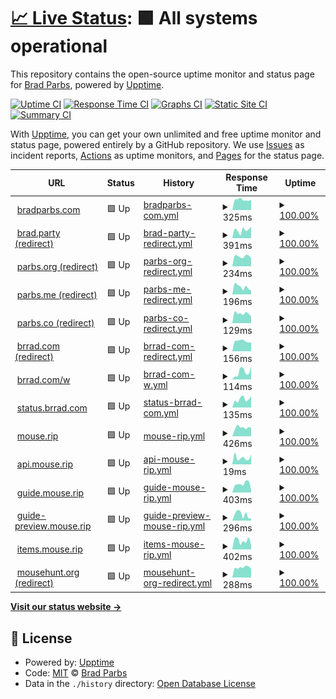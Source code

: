 # [📈 Live Status](https://bradp.github.io/uptime): <!--live status--> **🟩 All systems operational**

This repository contains the open-source uptime monitor and status page for [Brad Parbs](https://brad.party), powered by [Upptime](https://github.com/upptime/upptime).

[![Uptime CI](https://github.com/koj-co/upptime/workflows/Uptime%20CI/badge.svg)](https://github.com/koj-co/upptime/actions?query=workflow%3A%22Uptime+CI%22)
[![Response Time CI](https://github.com/koj-co/upptime/workflows/Response%20Time%20CI/badge.svg)](https://github.com/koj-co/upptime/actions?query=workflow%3A%22Response+Time+CI%22)
[![Graphs CI](https://github.com/koj-co/upptime/workflows/Graphs%20CI/badge.svg)](https://github.com/koj-co/upptime/actions?query=workflow%3A%22Graphs+CI%22)
[![Static Site CI](https://github.com/koj-co/upptime/workflows/Static%20Site%20CI/badge.svg)](https://github.com/koj-co/upptime/actions?query=workflow%3A%22Static+Site+CI%22)
[![Summary CI](https://github.com/koj-co/upptime/workflows/Summary%20CI/badge.svg)](https://github.com/koj-co/upptime/actions?query=workflow%3A%22Summary+CI%22)

With [Upptime](https://upptime.js.org), you can get your own unlimited and free uptime monitor and status page, powered entirely by a GitHub repository. We use [Issues](https://github.com/bradp/uptime/issues) as incident reports, [Actions](https://github.com/bradp/uptime/actions) as uptime monitors, and [Pages](https://bradp.github.io/uptime) for the status page.

<!--start: status pages-->
<!-- This summary is generated by Upptime (https://github.com/upptime/upptime) -->
<!-- Do not edit this manually, your changes will be overwritten -->
<!-- prettier-ignore -->
| URL | Status | History | Response Time | Uptime |
| --- | ------ | ------- | ------------- | ------ |
| <img alt="" src="https://bradparbs.com/images/icons/favicon-32x32.png" height="13"> [bradparbs.com](https://bradparbs.com) | 🟩 Up | [bradparbs-com.yml](https://github.com/bradp/uptime/commits/HEAD/history/bradparbs-com.yml) | <details><summary><img alt="Response time graph" src="./graphs/bradparbs-com/response-time-week.png" height="20"> 325ms</summary><br><a href="https://status.brrad.com/history/bradparbs-com"><img alt="Response time 197" src="https://img.shields.io/endpoint?url=https%3A%2F%2Fraw.githubusercontent.com%2Fbradp%2Fuptime%2FHEAD%2Fapi%2Fbradparbs-com%2Fresponse-time.json"></a><br><a href="https://status.brrad.com/history/bradparbs-com"><img alt="24-hour response time 338" src="https://img.shields.io/endpoint?url=https%3A%2F%2Fraw.githubusercontent.com%2Fbradp%2Fuptime%2FHEAD%2Fapi%2Fbradparbs-com%2Fresponse-time-day.json"></a><br><a href="https://status.brrad.com/history/bradparbs-com"><img alt="7-day response time 325" src="https://img.shields.io/endpoint?url=https%3A%2F%2Fraw.githubusercontent.com%2Fbradp%2Fuptime%2FHEAD%2Fapi%2Fbradparbs-com%2Fresponse-time-week.json"></a><br><a href="https://status.brrad.com/history/bradparbs-com"><img alt="30-day response time 329" src="https://img.shields.io/endpoint?url=https%3A%2F%2Fraw.githubusercontent.com%2Fbradp%2Fuptime%2FHEAD%2Fapi%2Fbradparbs-com%2Fresponse-time-month.json"></a><br><a href="https://status.brrad.com/history/bradparbs-com"><img alt="1-year response time 209" src="https://img.shields.io/endpoint?url=https%3A%2F%2Fraw.githubusercontent.com%2Fbradp%2Fuptime%2FHEAD%2Fapi%2Fbradparbs-com%2Fresponse-time-year.json"></a></details> | <details><summary><a href="https://status.brrad.com/history/bradparbs-com">100.00%</a></summary><a href="https://status.brrad.com/history/bradparbs-com"><img alt="All-time uptime 100.00%" src="https://img.shields.io/endpoint?url=https%3A%2F%2Fraw.githubusercontent.com%2Fbradp%2Fuptime%2FHEAD%2Fapi%2Fbradparbs-com%2Fuptime.json"></a><br><a href="https://status.brrad.com/history/bradparbs-com"><img alt="24-hour uptime 100.00%" src="https://img.shields.io/endpoint?url=https%3A%2F%2Fraw.githubusercontent.com%2Fbradp%2Fuptime%2FHEAD%2Fapi%2Fbradparbs-com%2Fuptime-day.json"></a><br><a href="https://status.brrad.com/history/bradparbs-com"><img alt="7-day uptime 100.00%" src="https://img.shields.io/endpoint?url=https%3A%2F%2Fraw.githubusercontent.com%2Fbradp%2Fuptime%2FHEAD%2Fapi%2Fbradparbs-com%2Fuptime-week.json"></a><br><a href="https://status.brrad.com/history/bradparbs-com"><img alt="30-day uptime 100.00%" src="https://img.shields.io/endpoint?url=https%3A%2F%2Fraw.githubusercontent.com%2Fbradp%2Fuptime%2FHEAD%2Fapi%2Fbradparbs-com%2Fuptime-month.json"></a><br><a href="https://status.brrad.com/history/bradparbs-com"><img alt="1-year uptime 99.99%" src="https://img.shields.io/endpoint?url=https%3A%2F%2Fraw.githubusercontent.com%2Fbradp%2Fuptime%2FHEAD%2Fapi%2Fbradparbs-com%2Fuptime-year.json"></a></details>
| <img alt="" src="https://icons.duckduckgo.com/ip3/brad.party.ico" height="13"> [brad.party (redirect)](https://brad.party) | 🟩 Up | [brad-party-redirect.yml](https://github.com/bradp/uptime/commits/HEAD/history/brad-party-redirect.yml) | <details><summary><img alt="Response time graph" src="./graphs/brad-party-redirect/response-time-week.png" height="20"> 391ms</summary><br><a href="https://status.brrad.com/history/brad-party-redirect"><img alt="Response time 284" src="https://img.shields.io/endpoint?url=https%3A%2F%2Fraw.githubusercontent.com%2Fbradp%2Fuptime%2FHEAD%2Fapi%2Fbrad-party-redirect%2Fresponse-time.json"></a><br><a href="https://status.brrad.com/history/brad-party-redirect"><img alt="24-hour response time 510" src="https://img.shields.io/endpoint?url=https%3A%2F%2Fraw.githubusercontent.com%2Fbradp%2Fuptime%2FHEAD%2Fapi%2Fbrad-party-redirect%2Fresponse-time-day.json"></a><br><a href="https://status.brrad.com/history/brad-party-redirect"><img alt="7-day response time 391" src="https://img.shields.io/endpoint?url=https%3A%2F%2Fraw.githubusercontent.com%2Fbradp%2Fuptime%2FHEAD%2Fapi%2Fbrad-party-redirect%2Fresponse-time-week.json"></a><br><a href="https://status.brrad.com/history/brad-party-redirect"><img alt="30-day response time 348" src="https://img.shields.io/endpoint?url=https%3A%2F%2Fraw.githubusercontent.com%2Fbradp%2Fuptime%2FHEAD%2Fapi%2Fbrad-party-redirect%2Fresponse-time-month.json"></a><br><a href="https://status.brrad.com/history/brad-party-redirect"><img alt="1-year response time 285" src="https://img.shields.io/endpoint?url=https%3A%2F%2Fraw.githubusercontent.com%2Fbradp%2Fuptime%2FHEAD%2Fapi%2Fbrad-party-redirect%2Fresponse-time-year.json"></a></details> | <details><summary><a href="https://status.brrad.com/history/brad-party-redirect">100.00%</a></summary><a href="https://status.brrad.com/history/brad-party-redirect"><img alt="All-time uptime 99.99%" src="https://img.shields.io/endpoint?url=https%3A%2F%2Fraw.githubusercontent.com%2Fbradp%2Fuptime%2FHEAD%2Fapi%2Fbrad-party-redirect%2Fuptime.json"></a><br><a href="https://status.brrad.com/history/brad-party-redirect"><img alt="24-hour uptime 100.00%" src="https://img.shields.io/endpoint?url=https%3A%2F%2Fraw.githubusercontent.com%2Fbradp%2Fuptime%2FHEAD%2Fapi%2Fbrad-party-redirect%2Fuptime-day.json"></a><br><a href="https://status.brrad.com/history/brad-party-redirect"><img alt="7-day uptime 100.00%" src="https://img.shields.io/endpoint?url=https%3A%2F%2Fraw.githubusercontent.com%2Fbradp%2Fuptime%2FHEAD%2Fapi%2Fbrad-party-redirect%2Fuptime-week.json"></a><br><a href="https://status.brrad.com/history/brad-party-redirect"><img alt="30-day uptime 100.00%" src="https://img.shields.io/endpoint?url=https%3A%2F%2Fraw.githubusercontent.com%2Fbradp%2Fuptime%2FHEAD%2Fapi%2Fbrad-party-redirect%2Fuptime-month.json"></a><br><a href="https://status.brrad.com/history/brad-party-redirect"><img alt="1-year uptime 99.99%" src="https://img.shields.io/endpoint?url=https%3A%2F%2Fraw.githubusercontent.com%2Fbradp%2Fuptime%2FHEAD%2Fapi%2Fbrad-party-redirect%2Fuptime-year.json"></a></details>
| <img alt="" src="https://icons.duckduckgo.com/ip3/parbs.org.ico" height="13"> [parbs.org (redirect)](https://parbs.org) | 🟩 Up | [parbs-org-redirect.yml](https://github.com/bradp/uptime/commits/HEAD/history/parbs-org-redirect.yml) | <details><summary><img alt="Response time graph" src="./graphs/parbs-org-redirect/response-time-week.png" height="20"> 234ms</summary><br><a href="https://status.brrad.com/history/parbs-org-redirect"><img alt="Response time 214" src="https://img.shields.io/endpoint?url=https%3A%2F%2Fraw.githubusercontent.com%2Fbradp%2Fuptime%2FHEAD%2Fapi%2Fparbs-org-redirect%2Fresponse-time.json"></a><br><a href="https://status.brrad.com/history/parbs-org-redirect"><img alt="24-hour response time 276" src="https://img.shields.io/endpoint?url=https%3A%2F%2Fraw.githubusercontent.com%2Fbradp%2Fuptime%2FHEAD%2Fapi%2Fparbs-org-redirect%2Fresponse-time-day.json"></a><br><a href="https://status.brrad.com/history/parbs-org-redirect"><img alt="7-day response time 234" src="https://img.shields.io/endpoint?url=https%3A%2F%2Fraw.githubusercontent.com%2Fbradp%2Fuptime%2FHEAD%2Fapi%2Fparbs-org-redirect%2Fresponse-time-week.json"></a><br><a href="https://status.brrad.com/history/parbs-org-redirect"><img alt="30-day response time 232" src="https://img.shields.io/endpoint?url=https%3A%2F%2Fraw.githubusercontent.com%2Fbradp%2Fuptime%2FHEAD%2Fapi%2Fparbs-org-redirect%2Fresponse-time-month.json"></a><br><a href="https://status.brrad.com/history/parbs-org-redirect"><img alt="1-year response time 219" src="https://img.shields.io/endpoint?url=https%3A%2F%2Fraw.githubusercontent.com%2Fbradp%2Fuptime%2FHEAD%2Fapi%2Fparbs-org-redirect%2Fresponse-time-year.json"></a></details> | <details><summary><a href="https://status.brrad.com/history/parbs-org-redirect">100.00%</a></summary><a href="https://status.brrad.com/history/parbs-org-redirect"><img alt="All-time uptime 100.00%" src="https://img.shields.io/endpoint?url=https%3A%2F%2Fraw.githubusercontent.com%2Fbradp%2Fuptime%2FHEAD%2Fapi%2Fparbs-org-redirect%2Fuptime.json"></a><br><a href="https://status.brrad.com/history/parbs-org-redirect"><img alt="24-hour uptime 100.00%" src="https://img.shields.io/endpoint?url=https%3A%2F%2Fraw.githubusercontent.com%2Fbradp%2Fuptime%2FHEAD%2Fapi%2Fparbs-org-redirect%2Fuptime-day.json"></a><br><a href="https://status.brrad.com/history/parbs-org-redirect"><img alt="7-day uptime 100.00%" src="https://img.shields.io/endpoint?url=https%3A%2F%2Fraw.githubusercontent.com%2Fbradp%2Fuptime%2FHEAD%2Fapi%2Fparbs-org-redirect%2Fuptime-week.json"></a><br><a href="https://status.brrad.com/history/parbs-org-redirect"><img alt="30-day uptime 100.00%" src="https://img.shields.io/endpoint?url=https%3A%2F%2Fraw.githubusercontent.com%2Fbradp%2Fuptime%2FHEAD%2Fapi%2Fparbs-org-redirect%2Fuptime-month.json"></a><br><a href="https://status.brrad.com/history/parbs-org-redirect"><img alt="1-year uptime 99.99%" src="https://img.shields.io/endpoint?url=https%3A%2F%2Fraw.githubusercontent.com%2Fbradp%2Fuptime%2FHEAD%2Fapi%2Fparbs-org-redirect%2Fuptime-year.json"></a></details>
| <img alt="" src="https://icons.duckduckgo.com/ip3/parbs.me.ico" height="13"> [parbs.me (redirect)](https://parbs.me) | 🟩 Up | [parbs-me-redirect.yml](https://github.com/bradp/uptime/commits/HEAD/history/parbs-me-redirect.yml) | <details><summary><img alt="Response time graph" src="./graphs/parbs-me-redirect/response-time-week.png" height="20"> 196ms</summary><br><a href="https://status.brrad.com/history/parbs-me-redirect"><img alt="Response time 163" src="https://img.shields.io/endpoint?url=https%3A%2F%2Fraw.githubusercontent.com%2Fbradp%2Fuptime%2FHEAD%2Fapi%2Fparbs-me-redirect%2Fresponse-time.json"></a><br><a href="https://status.brrad.com/history/parbs-me-redirect"><img alt="24-hour response time 294" src="https://img.shields.io/endpoint?url=https%3A%2F%2Fraw.githubusercontent.com%2Fbradp%2Fuptime%2FHEAD%2Fapi%2Fparbs-me-redirect%2Fresponse-time-day.json"></a><br><a href="https://status.brrad.com/history/parbs-me-redirect"><img alt="7-day response time 196" src="https://img.shields.io/endpoint?url=https%3A%2F%2Fraw.githubusercontent.com%2Fbradp%2Fuptime%2FHEAD%2Fapi%2Fparbs-me-redirect%2Fresponse-time-week.json"></a><br><a href="https://status.brrad.com/history/parbs-me-redirect"><img alt="30-day response time 203" src="https://img.shields.io/endpoint?url=https%3A%2F%2Fraw.githubusercontent.com%2Fbradp%2Fuptime%2FHEAD%2Fapi%2Fparbs-me-redirect%2Fresponse-time-month.json"></a><br><a href="https://status.brrad.com/history/parbs-me-redirect"><img alt="1-year response time 164" src="https://img.shields.io/endpoint?url=https%3A%2F%2Fraw.githubusercontent.com%2Fbradp%2Fuptime%2FHEAD%2Fapi%2Fparbs-me-redirect%2Fresponse-time-year.json"></a></details> | <details><summary><a href="https://status.brrad.com/history/parbs-me-redirect">100.00%</a></summary><a href="https://status.brrad.com/history/parbs-me-redirect"><img alt="All-time uptime 99.92%" src="https://img.shields.io/endpoint?url=https%3A%2F%2Fraw.githubusercontent.com%2Fbradp%2Fuptime%2FHEAD%2Fapi%2Fparbs-me-redirect%2Fuptime.json"></a><br><a href="https://status.brrad.com/history/parbs-me-redirect"><img alt="24-hour uptime 100.00%" src="https://img.shields.io/endpoint?url=https%3A%2F%2Fraw.githubusercontent.com%2Fbradp%2Fuptime%2FHEAD%2Fapi%2Fparbs-me-redirect%2Fuptime-day.json"></a><br><a href="https://status.brrad.com/history/parbs-me-redirect"><img alt="7-day uptime 100.00%" src="https://img.shields.io/endpoint?url=https%3A%2F%2Fraw.githubusercontent.com%2Fbradp%2Fuptime%2FHEAD%2Fapi%2Fparbs-me-redirect%2Fuptime-week.json"></a><br><a href="https://status.brrad.com/history/parbs-me-redirect"><img alt="30-day uptime 100.00%" src="https://img.shields.io/endpoint?url=https%3A%2F%2Fraw.githubusercontent.com%2Fbradp%2Fuptime%2FHEAD%2Fapi%2Fparbs-me-redirect%2Fuptime-month.json"></a><br><a href="https://status.brrad.com/history/parbs-me-redirect"><img alt="1-year uptime 99.99%" src="https://img.shields.io/endpoint?url=https%3A%2F%2Fraw.githubusercontent.com%2Fbradp%2Fuptime%2FHEAD%2Fapi%2Fparbs-me-redirect%2Fuptime-year.json"></a></details>
| <img alt="" src="https://icons.duckduckgo.com/ip3/parbs.co.ico" height="13"> [parbs.co (redirect)](https://parbs.co) | 🟩 Up | [parbs-co-redirect.yml](https://github.com/bradp/uptime/commits/HEAD/history/parbs-co-redirect.yml) | <details><summary><img alt="Response time graph" src="./graphs/parbs-co-redirect/response-time-week.png" height="20"> 129ms</summary><br><a href="https://status.brrad.com/history/parbs-co-redirect"><img alt="Response time 135" src="https://img.shields.io/endpoint?url=https%3A%2F%2Fraw.githubusercontent.com%2Fbradp%2Fuptime%2FHEAD%2Fapi%2Fparbs-co-redirect%2Fresponse-time.json"></a><br><a href="https://status.brrad.com/history/parbs-co-redirect"><img alt="24-hour response time 132" src="https://img.shields.io/endpoint?url=https%3A%2F%2Fraw.githubusercontent.com%2Fbradp%2Fuptime%2FHEAD%2Fapi%2Fparbs-co-redirect%2Fresponse-time-day.json"></a><br><a href="https://status.brrad.com/history/parbs-co-redirect"><img alt="7-day response time 129" src="https://img.shields.io/endpoint?url=https%3A%2F%2Fraw.githubusercontent.com%2Fbradp%2Fuptime%2FHEAD%2Fapi%2Fparbs-co-redirect%2Fresponse-time-week.json"></a><br><a href="https://status.brrad.com/history/parbs-co-redirect"><img alt="30-day response time 128" src="https://img.shields.io/endpoint?url=https%3A%2F%2Fraw.githubusercontent.com%2Fbradp%2Fuptime%2FHEAD%2Fapi%2Fparbs-co-redirect%2Fresponse-time-month.json"></a><br><a href="https://status.brrad.com/history/parbs-co-redirect"><img alt="1-year response time 127" src="https://img.shields.io/endpoint?url=https%3A%2F%2Fraw.githubusercontent.com%2Fbradp%2Fuptime%2FHEAD%2Fapi%2Fparbs-co-redirect%2Fresponse-time-year.json"></a></details> | <details><summary><a href="https://status.brrad.com/history/parbs-co-redirect">100.00%</a></summary><a href="https://status.brrad.com/history/parbs-co-redirect"><img alt="All-time uptime 99.99%" src="https://img.shields.io/endpoint?url=https%3A%2F%2Fraw.githubusercontent.com%2Fbradp%2Fuptime%2FHEAD%2Fapi%2Fparbs-co-redirect%2Fuptime.json"></a><br><a href="https://status.brrad.com/history/parbs-co-redirect"><img alt="24-hour uptime 100.00%" src="https://img.shields.io/endpoint?url=https%3A%2F%2Fraw.githubusercontent.com%2Fbradp%2Fuptime%2FHEAD%2Fapi%2Fparbs-co-redirect%2Fuptime-day.json"></a><br><a href="https://status.brrad.com/history/parbs-co-redirect"><img alt="7-day uptime 100.00%" src="https://img.shields.io/endpoint?url=https%3A%2F%2Fraw.githubusercontent.com%2Fbradp%2Fuptime%2FHEAD%2Fapi%2Fparbs-co-redirect%2Fuptime-week.json"></a><br><a href="https://status.brrad.com/history/parbs-co-redirect"><img alt="30-day uptime 100.00%" src="https://img.shields.io/endpoint?url=https%3A%2F%2Fraw.githubusercontent.com%2Fbradp%2Fuptime%2FHEAD%2Fapi%2Fparbs-co-redirect%2Fuptime-month.json"></a><br><a href="https://status.brrad.com/history/parbs-co-redirect"><img alt="1-year uptime 99.97%" src="https://img.shields.io/endpoint?url=https%3A%2F%2Fraw.githubusercontent.com%2Fbradp%2Fuptime%2FHEAD%2Fapi%2Fparbs-co-redirect%2Fuptime-year.json"></a></details>
| <img alt="" src="https://icons.duckduckgo.com/ip3/brrad.com.ico" height="13"> [brrad.com (redirect)](https://brrad.com) | 🟩 Up | [brrad-com-redirect.yml](https://github.com/bradp/uptime/commits/HEAD/history/brrad-com-redirect.yml) | <details><summary><img alt="Response time graph" src="./graphs/brrad-com-redirect/response-time-week.png" height="20"> 156ms</summary><br><a href="https://status.brrad.com/history/brrad-com-redirect"><img alt="Response time 141" src="https://img.shields.io/endpoint?url=https%3A%2F%2Fraw.githubusercontent.com%2Fbradp%2Fuptime%2FHEAD%2Fapi%2Fbrrad-com-redirect%2Fresponse-time.json"></a><br><a href="https://status.brrad.com/history/brrad-com-redirect"><img alt="24-hour response time 136" src="https://img.shields.io/endpoint?url=https%3A%2F%2Fraw.githubusercontent.com%2Fbradp%2Fuptime%2FHEAD%2Fapi%2Fbrrad-com-redirect%2Fresponse-time-day.json"></a><br><a href="https://status.brrad.com/history/brrad-com-redirect"><img alt="7-day response time 156" src="https://img.shields.io/endpoint?url=https%3A%2F%2Fraw.githubusercontent.com%2Fbradp%2Fuptime%2FHEAD%2Fapi%2Fbrrad-com-redirect%2Fresponse-time-week.json"></a><br><a href="https://status.brrad.com/history/brrad-com-redirect"><img alt="30-day response time 153" src="https://img.shields.io/endpoint?url=https%3A%2F%2Fraw.githubusercontent.com%2Fbradp%2Fuptime%2FHEAD%2Fapi%2Fbrrad-com-redirect%2Fresponse-time-month.json"></a><br><a href="https://status.brrad.com/history/brrad-com-redirect"><img alt="1-year response time 141" src="https://img.shields.io/endpoint?url=https%3A%2F%2Fraw.githubusercontent.com%2Fbradp%2Fuptime%2FHEAD%2Fapi%2Fbrrad-com-redirect%2Fresponse-time-year.json"></a></details> | <details><summary><a href="https://status.brrad.com/history/brrad-com-redirect">100.00%</a></summary><a href="https://status.brrad.com/history/brrad-com-redirect"><img alt="All-time uptime 100.00%" src="https://img.shields.io/endpoint?url=https%3A%2F%2Fraw.githubusercontent.com%2Fbradp%2Fuptime%2FHEAD%2Fapi%2Fbrrad-com-redirect%2Fuptime.json"></a><br><a href="https://status.brrad.com/history/brrad-com-redirect"><img alt="24-hour uptime 100.00%" src="https://img.shields.io/endpoint?url=https%3A%2F%2Fraw.githubusercontent.com%2Fbradp%2Fuptime%2FHEAD%2Fapi%2Fbrrad-com-redirect%2Fuptime-day.json"></a><br><a href="https://status.brrad.com/history/brrad-com-redirect"><img alt="7-day uptime 100.00%" src="https://img.shields.io/endpoint?url=https%3A%2F%2Fraw.githubusercontent.com%2Fbradp%2Fuptime%2FHEAD%2Fapi%2Fbrrad-com-redirect%2Fuptime-week.json"></a><br><a href="https://status.brrad.com/history/brrad-com-redirect"><img alt="30-day uptime 100.00%" src="https://img.shields.io/endpoint?url=https%3A%2F%2Fraw.githubusercontent.com%2Fbradp%2Fuptime%2FHEAD%2Fapi%2Fbrrad-com-redirect%2Fuptime-month.json"></a><br><a href="https://status.brrad.com/history/brrad-com-redirect"><img alt="1-year uptime 100.00%" src="https://img.shields.io/endpoint?url=https%3A%2F%2Fraw.githubusercontent.com%2Fbradp%2Fuptime%2FHEAD%2Fapi%2Fbrrad-com-redirect%2Fuptime-year.json"></a></details>
| <img alt="" src="https://icons.duckduckgo.com/ip3/brrad.com.ico" height="13"> [brrad.com/w](https://brrad.com/w) | 🟩 Up | [brrad-com-w.yml](https://github.com/bradp/uptime/commits/HEAD/history/brrad-com-w.yml) | <details><summary><img alt="Response time graph" src="./graphs/brrad-com-w/response-time-week.png" height="20"> 114ms</summary><br><a href="https://status.brrad.com/history/brrad-com-w"><img alt="Response time 114" src="https://img.shields.io/endpoint?url=https%3A%2F%2Fraw.githubusercontent.com%2Fbradp%2Fuptime%2FHEAD%2Fapi%2Fbrrad-com-w%2Fresponse-time.json"></a><br><a href="https://status.brrad.com/history/brrad-com-w"><img alt="24-hour response time 95" src="https://img.shields.io/endpoint?url=https%3A%2F%2Fraw.githubusercontent.com%2Fbradp%2Fuptime%2FHEAD%2Fapi%2Fbrrad-com-w%2Fresponse-time-day.json"></a><br><a href="https://status.brrad.com/history/brrad-com-w"><img alt="7-day response time 114" src="https://img.shields.io/endpoint?url=https%3A%2F%2Fraw.githubusercontent.com%2Fbradp%2Fuptime%2FHEAD%2Fapi%2Fbrrad-com-w%2Fresponse-time-week.json"></a><br><a href="https://status.brrad.com/history/brrad-com-w"><img alt="30-day response time 106" src="https://img.shields.io/endpoint?url=https%3A%2F%2Fraw.githubusercontent.com%2Fbradp%2Fuptime%2FHEAD%2Fapi%2Fbrrad-com-w%2Fresponse-time-month.json"></a><br><a href="https://status.brrad.com/history/brrad-com-w"><img alt="1-year response time 111" src="https://img.shields.io/endpoint?url=https%3A%2F%2Fraw.githubusercontent.com%2Fbradp%2Fuptime%2FHEAD%2Fapi%2Fbrrad-com-w%2Fresponse-time-year.json"></a></details> | <details><summary><a href="https://status.brrad.com/history/brrad-com-w">100.00%</a></summary><a href="https://status.brrad.com/history/brrad-com-w"><img alt="All-time uptime 100.00%" src="https://img.shields.io/endpoint?url=https%3A%2F%2Fraw.githubusercontent.com%2Fbradp%2Fuptime%2FHEAD%2Fapi%2Fbrrad-com-w%2Fuptime.json"></a><br><a href="https://status.brrad.com/history/brrad-com-w"><img alt="24-hour uptime 100.00%" src="https://img.shields.io/endpoint?url=https%3A%2F%2Fraw.githubusercontent.com%2Fbradp%2Fuptime%2FHEAD%2Fapi%2Fbrrad-com-w%2Fuptime-day.json"></a><br><a href="https://status.brrad.com/history/brrad-com-w"><img alt="7-day uptime 100.00%" src="https://img.shields.io/endpoint?url=https%3A%2F%2Fraw.githubusercontent.com%2Fbradp%2Fuptime%2FHEAD%2Fapi%2Fbrrad-com-w%2Fuptime-week.json"></a><br><a href="https://status.brrad.com/history/brrad-com-w"><img alt="30-day uptime 100.00%" src="https://img.shields.io/endpoint?url=https%3A%2F%2Fraw.githubusercontent.com%2Fbradp%2Fuptime%2FHEAD%2Fapi%2Fbrrad-com-w%2Fuptime-month.json"></a><br><a href="https://status.brrad.com/history/brrad-com-w"><img alt="1-year uptime 100.00%" src="https://img.shields.io/endpoint?url=https%3A%2F%2Fraw.githubusercontent.com%2Fbradp%2Fuptime%2FHEAD%2Fapi%2Fbrrad-com-w%2Fuptime-year.json"></a></details>
| <img alt="" src="https://icons.duckduckgo.com/ip3/status.brrad.com.ico" height="13"> [status.brrad.com](https://status.brrad.com) | 🟩 Up | [status-brrad-com.yml](https://github.com/bradp/uptime/commits/HEAD/history/status-brrad-com.yml) | <details><summary><img alt="Response time graph" src="./graphs/status-brrad-com/response-time-week.png" height="20"> 135ms</summary><br><a href="https://status.brrad.com/history/status-brrad-com"><img alt="Response time 131" src="https://img.shields.io/endpoint?url=https%3A%2F%2Fraw.githubusercontent.com%2Fbradp%2Fuptime%2FHEAD%2Fapi%2Fstatus-brrad-com%2Fresponse-time.json"></a><br><a href="https://status.brrad.com/history/status-brrad-com"><img alt="24-hour response time 123" src="https://img.shields.io/endpoint?url=https%3A%2F%2Fraw.githubusercontent.com%2Fbradp%2Fuptime%2FHEAD%2Fapi%2Fstatus-brrad-com%2Fresponse-time-day.json"></a><br><a href="https://status.brrad.com/history/status-brrad-com"><img alt="7-day response time 135" src="https://img.shields.io/endpoint?url=https%3A%2F%2Fraw.githubusercontent.com%2Fbradp%2Fuptime%2FHEAD%2Fapi%2Fstatus-brrad-com%2Fresponse-time-week.json"></a><br><a href="https://status.brrad.com/history/status-brrad-com"><img alt="30-day response time 141" src="https://img.shields.io/endpoint?url=https%3A%2F%2Fraw.githubusercontent.com%2Fbradp%2Fuptime%2FHEAD%2Fapi%2Fstatus-brrad-com%2Fresponse-time-month.json"></a><br><a href="https://status.brrad.com/history/status-brrad-com"><img alt="1-year response time 129" src="https://img.shields.io/endpoint?url=https%3A%2F%2Fraw.githubusercontent.com%2Fbradp%2Fuptime%2FHEAD%2Fapi%2Fstatus-brrad-com%2Fresponse-time-year.json"></a></details> | <details><summary><a href="https://status.brrad.com/history/status-brrad-com">100.00%</a></summary><a href="https://status.brrad.com/history/status-brrad-com"><img alt="All-time uptime 100.00%" src="https://img.shields.io/endpoint?url=https%3A%2F%2Fraw.githubusercontent.com%2Fbradp%2Fuptime%2FHEAD%2Fapi%2Fstatus-brrad-com%2Fuptime.json"></a><br><a href="https://status.brrad.com/history/status-brrad-com"><img alt="24-hour uptime 100.00%" src="https://img.shields.io/endpoint?url=https%3A%2F%2Fraw.githubusercontent.com%2Fbradp%2Fuptime%2FHEAD%2Fapi%2Fstatus-brrad-com%2Fuptime-day.json"></a><br><a href="https://status.brrad.com/history/status-brrad-com"><img alt="7-day uptime 100.00%" src="https://img.shields.io/endpoint?url=https%3A%2F%2Fraw.githubusercontent.com%2Fbradp%2Fuptime%2FHEAD%2Fapi%2Fstatus-brrad-com%2Fuptime-week.json"></a><br><a href="https://status.brrad.com/history/status-brrad-com"><img alt="30-day uptime 100.00%" src="https://img.shields.io/endpoint?url=https%3A%2F%2Fraw.githubusercontent.com%2Fbradp%2Fuptime%2FHEAD%2Fapi%2Fstatus-brrad-com%2Fuptime-month.json"></a><br><a href="https://status.brrad.com/history/status-brrad-com"><img alt="1-year uptime 100.00%" src="https://img.shields.io/endpoint?url=https%3A%2F%2Fraw.githubusercontent.com%2Fbradp%2Fuptime%2FHEAD%2Fapi%2Fstatus-brrad-com%2Fuptime-year.json"></a></details>
| <img alt="" src="https://mouse.rip/favicon.ico" height="13"> [mouse.rip](https://mouse.rip) | 🟩 Up | [mouse-rip.yml](https://github.com/bradp/uptime/commits/HEAD/history/mouse-rip.yml) | <details><summary><img alt="Response time graph" src="./graphs/mouse-rip/response-time-week.png" height="20"> 426ms</summary><br><a href="https://status.brrad.com/history/mouse-rip"><img alt="Response time 385" src="https://img.shields.io/endpoint?url=https%3A%2F%2Fraw.githubusercontent.com%2Fbradp%2Fuptime%2FHEAD%2Fapi%2Fmouse-rip%2Fresponse-time.json"></a><br><a href="https://status.brrad.com/history/mouse-rip"><img alt="24-hour response time 451" src="https://img.shields.io/endpoint?url=https%3A%2F%2Fraw.githubusercontent.com%2Fbradp%2Fuptime%2FHEAD%2Fapi%2Fmouse-rip%2Fresponse-time-day.json"></a><br><a href="https://status.brrad.com/history/mouse-rip"><img alt="7-day response time 426" src="https://img.shields.io/endpoint?url=https%3A%2F%2Fraw.githubusercontent.com%2Fbradp%2Fuptime%2FHEAD%2Fapi%2Fmouse-rip%2Fresponse-time-week.json"></a><br><a href="https://status.brrad.com/history/mouse-rip"><img alt="30-day response time 389" src="https://img.shields.io/endpoint?url=https%3A%2F%2Fraw.githubusercontent.com%2Fbradp%2Fuptime%2FHEAD%2Fapi%2Fmouse-rip%2Fresponse-time-month.json"></a><br><a href="https://status.brrad.com/history/mouse-rip"><img alt="1-year response time 385" src="https://img.shields.io/endpoint?url=https%3A%2F%2Fraw.githubusercontent.com%2Fbradp%2Fuptime%2FHEAD%2Fapi%2Fmouse-rip%2Fresponse-time-year.json"></a></details> | <details><summary><a href="https://status.brrad.com/history/mouse-rip">100.00%</a></summary><a href="https://status.brrad.com/history/mouse-rip"><img alt="All-time uptime 100.00%" src="https://img.shields.io/endpoint?url=https%3A%2F%2Fraw.githubusercontent.com%2Fbradp%2Fuptime%2FHEAD%2Fapi%2Fmouse-rip%2Fuptime.json"></a><br><a href="https://status.brrad.com/history/mouse-rip"><img alt="24-hour uptime 100.00%" src="https://img.shields.io/endpoint?url=https%3A%2F%2Fraw.githubusercontent.com%2Fbradp%2Fuptime%2FHEAD%2Fapi%2Fmouse-rip%2Fuptime-day.json"></a><br><a href="https://status.brrad.com/history/mouse-rip"><img alt="7-day uptime 100.00%" src="https://img.shields.io/endpoint?url=https%3A%2F%2Fraw.githubusercontent.com%2Fbradp%2Fuptime%2FHEAD%2Fapi%2Fmouse-rip%2Fuptime-week.json"></a><br><a href="https://status.brrad.com/history/mouse-rip"><img alt="30-day uptime 100.00%" src="https://img.shields.io/endpoint?url=https%3A%2F%2Fraw.githubusercontent.com%2Fbradp%2Fuptime%2FHEAD%2Fapi%2Fmouse-rip%2Fuptime-month.json"></a><br><a href="https://status.brrad.com/history/mouse-rip"><img alt="1-year uptime 100.00%" src="https://img.shields.io/endpoint?url=https%3A%2F%2Fraw.githubusercontent.com%2Fbradp%2Fuptime%2FHEAD%2Fapi%2Fmouse-rip%2Fuptime-year.json"></a></details>
| <img alt="" src="https://icons.duckduckgo.com/ip3/mouse.rip.ico" height="13"> [api.mouse.rip](https://mouse.rip/favicon.ico) | 🟩 Up | [api-mouse-rip.yml](https://github.com/bradp/uptime/commits/HEAD/history/api-mouse-rip.yml) | <details><summary><img alt="Response time graph" src="./graphs/api-mouse-rip/response-time-week.png" height="20"> 19ms</summary><br><a href="https://status.brrad.com/history/api-mouse-rip"><img alt="Response time 39" src="https://img.shields.io/endpoint?url=https%3A%2F%2Fraw.githubusercontent.com%2Fbradp%2Fuptime%2FHEAD%2Fapi%2Fapi-mouse-rip%2Fresponse-time.json"></a><br><a href="https://status.brrad.com/history/api-mouse-rip"><img alt="24-hour response time 12" src="https://img.shields.io/endpoint?url=https%3A%2F%2Fraw.githubusercontent.com%2Fbradp%2Fuptime%2FHEAD%2Fapi%2Fapi-mouse-rip%2Fresponse-time-day.json"></a><br><a href="https://status.brrad.com/history/api-mouse-rip"><img alt="7-day response time 19" src="https://img.shields.io/endpoint?url=https%3A%2F%2Fraw.githubusercontent.com%2Fbradp%2Fuptime%2FHEAD%2Fapi%2Fapi-mouse-rip%2Fresponse-time-week.json"></a><br><a href="https://status.brrad.com/history/api-mouse-rip"><img alt="30-day response time 23" src="https://img.shields.io/endpoint?url=https%3A%2F%2Fraw.githubusercontent.com%2Fbradp%2Fuptime%2FHEAD%2Fapi%2Fapi-mouse-rip%2Fresponse-time-month.json"></a><br><a href="https://status.brrad.com/history/api-mouse-rip"><img alt="1-year response time 39" src="https://img.shields.io/endpoint?url=https%3A%2F%2Fraw.githubusercontent.com%2Fbradp%2Fuptime%2FHEAD%2Fapi%2Fapi-mouse-rip%2Fresponse-time-year.json"></a></details> | <details><summary><a href="https://status.brrad.com/history/api-mouse-rip">100.00%</a></summary><a href="https://status.brrad.com/history/api-mouse-rip"><img alt="All-time uptime 100.00%" src="https://img.shields.io/endpoint?url=https%3A%2F%2Fraw.githubusercontent.com%2Fbradp%2Fuptime%2FHEAD%2Fapi%2Fapi-mouse-rip%2Fuptime.json"></a><br><a href="https://status.brrad.com/history/api-mouse-rip"><img alt="24-hour uptime 100.00%" src="https://img.shields.io/endpoint?url=https%3A%2F%2Fraw.githubusercontent.com%2Fbradp%2Fuptime%2FHEAD%2Fapi%2Fapi-mouse-rip%2Fuptime-day.json"></a><br><a href="https://status.brrad.com/history/api-mouse-rip"><img alt="7-day uptime 100.00%" src="https://img.shields.io/endpoint?url=https%3A%2F%2Fraw.githubusercontent.com%2Fbradp%2Fuptime%2FHEAD%2Fapi%2Fapi-mouse-rip%2Fuptime-week.json"></a><br><a href="https://status.brrad.com/history/api-mouse-rip"><img alt="30-day uptime 100.00%" src="https://img.shields.io/endpoint?url=https%3A%2F%2Fraw.githubusercontent.com%2Fbradp%2Fuptime%2FHEAD%2Fapi%2Fapi-mouse-rip%2Fuptime-month.json"></a><br><a href="https://status.brrad.com/history/api-mouse-rip"><img alt="1-year uptime 100.00%" src="https://img.shields.io/endpoint?url=https%3A%2F%2Fraw.githubusercontent.com%2Fbradp%2Fuptime%2FHEAD%2Fapi%2Fapi-mouse-rip%2Fuptime-year.json"></a></details>
| <img alt="" src="https://icons.duckduckgo.com/ip3/guide.mouse.rip.ico" height="13"> [guide.mouse.rip](https://guide.mouse.rip) | 🟩 Up | [guide-mouse-rip.yml](https://github.com/bradp/uptime/commits/HEAD/history/guide-mouse-rip.yml) | <details><summary><img alt="Response time graph" src="./graphs/guide-mouse-rip/response-time-week.png" height="20"> 403ms</summary><br><a href="https://status.brrad.com/history/guide-mouse-rip"><img alt="Response time 341" src="https://img.shields.io/endpoint?url=https%3A%2F%2Fraw.githubusercontent.com%2Fbradp%2Fuptime%2FHEAD%2Fapi%2Fguide-mouse-rip%2Fresponse-time.json"></a><br><a href="https://status.brrad.com/history/guide-mouse-rip"><img alt="24-hour response time 503" src="https://img.shields.io/endpoint?url=https%3A%2F%2Fraw.githubusercontent.com%2Fbradp%2Fuptime%2FHEAD%2Fapi%2Fguide-mouse-rip%2Fresponse-time-day.json"></a><br><a href="https://status.brrad.com/history/guide-mouse-rip"><img alt="7-day response time 403" src="https://img.shields.io/endpoint?url=https%3A%2F%2Fraw.githubusercontent.com%2Fbradp%2Fuptime%2FHEAD%2Fapi%2Fguide-mouse-rip%2Fresponse-time-week.json"></a><br><a href="https://status.brrad.com/history/guide-mouse-rip"><img alt="30-day response time 367" src="https://img.shields.io/endpoint?url=https%3A%2F%2Fraw.githubusercontent.com%2Fbradp%2Fuptime%2FHEAD%2Fapi%2Fguide-mouse-rip%2Fresponse-time-month.json"></a><br><a href="https://status.brrad.com/history/guide-mouse-rip"><img alt="1-year response time 344" src="https://img.shields.io/endpoint?url=https%3A%2F%2Fraw.githubusercontent.com%2Fbradp%2Fuptime%2FHEAD%2Fapi%2Fguide-mouse-rip%2Fresponse-time-year.json"></a></details> | <details><summary><a href="https://status.brrad.com/history/guide-mouse-rip">100.00%</a></summary><a href="https://status.brrad.com/history/guide-mouse-rip"><img alt="All-time uptime 100.00%" src="https://img.shields.io/endpoint?url=https%3A%2F%2Fraw.githubusercontent.com%2Fbradp%2Fuptime%2FHEAD%2Fapi%2Fguide-mouse-rip%2Fuptime.json"></a><br><a href="https://status.brrad.com/history/guide-mouse-rip"><img alt="24-hour uptime 100.00%" src="https://img.shields.io/endpoint?url=https%3A%2F%2Fraw.githubusercontent.com%2Fbradp%2Fuptime%2FHEAD%2Fapi%2Fguide-mouse-rip%2Fuptime-day.json"></a><br><a href="https://status.brrad.com/history/guide-mouse-rip"><img alt="7-day uptime 100.00%" src="https://img.shields.io/endpoint?url=https%3A%2F%2Fraw.githubusercontent.com%2Fbradp%2Fuptime%2FHEAD%2Fapi%2Fguide-mouse-rip%2Fuptime-week.json"></a><br><a href="https://status.brrad.com/history/guide-mouse-rip"><img alt="30-day uptime 100.00%" src="https://img.shields.io/endpoint?url=https%3A%2F%2Fraw.githubusercontent.com%2Fbradp%2Fuptime%2FHEAD%2Fapi%2Fguide-mouse-rip%2Fuptime-month.json"></a><br><a href="https://status.brrad.com/history/guide-mouse-rip"><img alt="1-year uptime 100.00%" src="https://img.shields.io/endpoint?url=https%3A%2F%2Fraw.githubusercontent.com%2Fbradp%2Fuptime%2FHEAD%2Fapi%2Fguide-mouse-rip%2Fuptime-year.json"></a></details>
| <img alt="" src="https://icons.duckduckgo.com/ip3/guide-preview.mouse.rip.ico" height="13"> [guide-preview.mouse.rip](https://guide-preview.mouse.rip) | 🟩 Up | [guide-preview-mouse-rip.yml](https://github.com/bradp/uptime/commits/HEAD/history/guide-preview-mouse-rip.yml) | <details><summary><img alt="Response time graph" src="./graphs/guide-preview-mouse-rip/response-time-week.png" height="20"> 296ms</summary><br><a href="https://status.brrad.com/history/guide-preview-mouse-rip"><img alt="Response time 336" src="https://img.shields.io/endpoint?url=https%3A%2F%2Fraw.githubusercontent.com%2Fbradp%2Fuptime%2FHEAD%2Fapi%2Fguide-preview-mouse-rip%2Fresponse-time.json"></a><br><a href="https://status.brrad.com/history/guide-preview-mouse-rip"><img alt="24-hour response time 440" src="https://img.shields.io/endpoint?url=https%3A%2F%2Fraw.githubusercontent.com%2Fbradp%2Fuptime%2FHEAD%2Fapi%2Fguide-preview-mouse-rip%2Fresponse-time-day.json"></a><br><a href="https://status.brrad.com/history/guide-preview-mouse-rip"><img alt="7-day response time 296" src="https://img.shields.io/endpoint?url=https%3A%2F%2Fraw.githubusercontent.com%2Fbradp%2Fuptime%2FHEAD%2Fapi%2Fguide-preview-mouse-rip%2Fresponse-time-week.json"></a><br><a href="https://status.brrad.com/history/guide-preview-mouse-rip"><img alt="30-day response time 317" src="https://img.shields.io/endpoint?url=https%3A%2F%2Fraw.githubusercontent.com%2Fbradp%2Fuptime%2FHEAD%2Fapi%2Fguide-preview-mouse-rip%2Fresponse-time-month.json"></a><br><a href="https://status.brrad.com/history/guide-preview-mouse-rip"><img alt="1-year response time 339" src="https://img.shields.io/endpoint?url=https%3A%2F%2Fraw.githubusercontent.com%2Fbradp%2Fuptime%2FHEAD%2Fapi%2Fguide-preview-mouse-rip%2Fresponse-time-year.json"></a></details> | <details><summary><a href="https://status.brrad.com/history/guide-preview-mouse-rip">100.00%</a></summary><a href="https://status.brrad.com/history/guide-preview-mouse-rip"><img alt="All-time uptime 100.00%" src="https://img.shields.io/endpoint?url=https%3A%2F%2Fraw.githubusercontent.com%2Fbradp%2Fuptime%2FHEAD%2Fapi%2Fguide-preview-mouse-rip%2Fuptime.json"></a><br><a href="https://status.brrad.com/history/guide-preview-mouse-rip"><img alt="24-hour uptime 100.00%" src="https://img.shields.io/endpoint?url=https%3A%2F%2Fraw.githubusercontent.com%2Fbradp%2Fuptime%2FHEAD%2Fapi%2Fguide-preview-mouse-rip%2Fuptime-day.json"></a><br><a href="https://status.brrad.com/history/guide-preview-mouse-rip"><img alt="7-day uptime 100.00%" src="https://img.shields.io/endpoint?url=https%3A%2F%2Fraw.githubusercontent.com%2Fbradp%2Fuptime%2FHEAD%2Fapi%2Fguide-preview-mouse-rip%2Fuptime-week.json"></a><br><a href="https://status.brrad.com/history/guide-preview-mouse-rip"><img alt="30-day uptime 100.00%" src="https://img.shields.io/endpoint?url=https%3A%2F%2Fraw.githubusercontent.com%2Fbradp%2Fuptime%2FHEAD%2Fapi%2Fguide-preview-mouse-rip%2Fuptime-month.json"></a><br><a href="https://status.brrad.com/history/guide-preview-mouse-rip"><img alt="1-year uptime 100.00%" src="https://img.shields.io/endpoint?url=https%3A%2F%2Fraw.githubusercontent.com%2Fbradp%2Fuptime%2FHEAD%2Fapi%2Fguide-preview-mouse-rip%2Fuptime-year.json"></a></details>
| <img alt="" src="https://icons.duckduckgo.com/ip3/items.mouse.rip.ico" height="13"> [items.mouse.rip](https://items.mouse.rip) | 🟩 Up | [items-mouse-rip.yml](https://github.com/bradp/uptime/commits/HEAD/history/items-mouse-rip.yml) | <details><summary><img alt="Response time graph" src="./graphs/items-mouse-rip/response-time-week.png" height="20"> 402ms</summary><br><a href="https://status.brrad.com/history/items-mouse-rip"><img alt="Response time 395" src="https://img.shields.io/endpoint?url=https%3A%2F%2Fraw.githubusercontent.com%2Fbradp%2Fuptime%2FHEAD%2Fapi%2Fitems-mouse-rip%2Fresponse-time.json"></a><br><a href="https://status.brrad.com/history/items-mouse-rip"><img alt="24-hour response time 244" src="https://img.shields.io/endpoint?url=https%3A%2F%2Fraw.githubusercontent.com%2Fbradp%2Fuptime%2FHEAD%2Fapi%2Fitems-mouse-rip%2Fresponse-time-day.json"></a><br><a href="https://status.brrad.com/history/items-mouse-rip"><img alt="7-day response time 402" src="https://img.shields.io/endpoint?url=https%3A%2F%2Fraw.githubusercontent.com%2Fbradp%2Fuptime%2FHEAD%2Fapi%2Fitems-mouse-rip%2Fresponse-time-week.json"></a><br><a href="https://status.brrad.com/history/items-mouse-rip"><img alt="30-day response time 408" src="https://img.shields.io/endpoint?url=https%3A%2F%2Fraw.githubusercontent.com%2Fbradp%2Fuptime%2FHEAD%2Fapi%2Fitems-mouse-rip%2Fresponse-time-month.json"></a><br><a href="https://status.brrad.com/history/items-mouse-rip"><img alt="1-year response time 409" src="https://img.shields.io/endpoint?url=https%3A%2F%2Fraw.githubusercontent.com%2Fbradp%2Fuptime%2FHEAD%2Fapi%2Fitems-mouse-rip%2Fresponse-time-year.json"></a></details> | <details><summary><a href="https://status.brrad.com/history/items-mouse-rip">100.00%</a></summary><a href="https://status.brrad.com/history/items-mouse-rip"><img alt="All-time uptime 100.00%" src="https://img.shields.io/endpoint?url=https%3A%2F%2Fraw.githubusercontent.com%2Fbradp%2Fuptime%2FHEAD%2Fapi%2Fitems-mouse-rip%2Fuptime.json"></a><br><a href="https://status.brrad.com/history/items-mouse-rip"><img alt="24-hour uptime 100.00%" src="https://img.shields.io/endpoint?url=https%3A%2F%2Fraw.githubusercontent.com%2Fbradp%2Fuptime%2FHEAD%2Fapi%2Fitems-mouse-rip%2Fuptime-day.json"></a><br><a href="https://status.brrad.com/history/items-mouse-rip"><img alt="7-day uptime 100.00%" src="https://img.shields.io/endpoint?url=https%3A%2F%2Fraw.githubusercontent.com%2Fbradp%2Fuptime%2FHEAD%2Fapi%2Fitems-mouse-rip%2Fuptime-week.json"></a><br><a href="https://status.brrad.com/history/items-mouse-rip"><img alt="30-day uptime 100.00%" src="https://img.shields.io/endpoint?url=https%3A%2F%2Fraw.githubusercontent.com%2Fbradp%2Fuptime%2FHEAD%2Fapi%2Fitems-mouse-rip%2Fuptime-month.json"></a><br><a href="https://status.brrad.com/history/items-mouse-rip"><img alt="1-year uptime 100.00%" src="https://img.shields.io/endpoint?url=https%3A%2F%2Fraw.githubusercontent.com%2Fbradp%2Fuptime%2FHEAD%2Fapi%2Fitems-mouse-rip%2Fuptime-year.json"></a></details>
| <img alt="" src="https://icons.duckduckgo.com/ip3/mousehunt.org.ico" height="13"> [mousehunt.org (redirect)](https://mousehunt.org) | 🟩 Up | [mousehunt-org-redirect.yml](https://github.com/bradp/uptime/commits/HEAD/history/mousehunt-org-redirect.yml) | <details><summary><img alt="Response time graph" src="./graphs/mousehunt-org-redirect/response-time-week.png" height="20"> 288ms</summary><br><a href="https://status.brrad.com/history/mousehunt-org-redirect"><img alt="Response time 289" src="https://img.shields.io/endpoint?url=https%3A%2F%2Fraw.githubusercontent.com%2Fbradp%2Fuptime%2FHEAD%2Fapi%2Fmousehunt-org-redirect%2Fresponse-time.json"></a><br><a href="https://status.brrad.com/history/mousehunt-org-redirect"><img alt="24-hour response time 342" src="https://img.shields.io/endpoint?url=https%3A%2F%2Fraw.githubusercontent.com%2Fbradp%2Fuptime%2FHEAD%2Fapi%2Fmousehunt-org-redirect%2Fresponse-time-day.json"></a><br><a href="https://status.brrad.com/history/mousehunt-org-redirect"><img alt="7-day response time 288" src="https://img.shields.io/endpoint?url=https%3A%2F%2Fraw.githubusercontent.com%2Fbradp%2Fuptime%2FHEAD%2Fapi%2Fmousehunt-org-redirect%2Fresponse-time-week.json"></a><br><a href="https://status.brrad.com/history/mousehunt-org-redirect"><img alt="30-day response time 301" src="https://img.shields.io/endpoint?url=https%3A%2F%2Fraw.githubusercontent.com%2Fbradp%2Fuptime%2FHEAD%2Fapi%2Fmousehunt-org-redirect%2Fresponse-time-month.json"></a><br><a href="https://status.brrad.com/history/mousehunt-org-redirect"><img alt="1-year response time 304" src="https://img.shields.io/endpoint?url=https%3A%2F%2Fraw.githubusercontent.com%2Fbradp%2Fuptime%2FHEAD%2Fapi%2Fmousehunt-org-redirect%2Fresponse-time-year.json"></a></details> | <details><summary><a href="https://status.brrad.com/history/mousehunt-org-redirect">100.00%</a></summary><a href="https://status.brrad.com/history/mousehunt-org-redirect"><img alt="All-time uptime 100.00%" src="https://img.shields.io/endpoint?url=https%3A%2F%2Fraw.githubusercontent.com%2Fbradp%2Fuptime%2FHEAD%2Fapi%2Fmousehunt-org-redirect%2Fuptime.json"></a><br><a href="https://status.brrad.com/history/mousehunt-org-redirect"><img alt="24-hour uptime 100.00%" src="https://img.shields.io/endpoint?url=https%3A%2F%2Fraw.githubusercontent.com%2Fbradp%2Fuptime%2FHEAD%2Fapi%2Fmousehunt-org-redirect%2Fuptime-day.json"></a><br><a href="https://status.brrad.com/history/mousehunt-org-redirect"><img alt="7-day uptime 100.00%" src="https://img.shields.io/endpoint?url=https%3A%2F%2Fraw.githubusercontent.com%2Fbradp%2Fuptime%2FHEAD%2Fapi%2Fmousehunt-org-redirect%2Fuptime-week.json"></a><br><a href="https://status.brrad.com/history/mousehunt-org-redirect"><img alt="30-day uptime 100.00%" src="https://img.shields.io/endpoint?url=https%3A%2F%2Fraw.githubusercontent.com%2Fbradp%2Fuptime%2FHEAD%2Fapi%2Fmousehunt-org-redirect%2Fuptime-month.json"></a><br><a href="https://status.brrad.com/history/mousehunt-org-redirect"><img alt="1-year uptime 100.00%" src="https://img.shields.io/endpoint?url=https%3A%2F%2Fraw.githubusercontent.com%2Fbradp%2Fuptime%2FHEAD%2Fapi%2Fmousehunt-org-redirect%2Fuptime-year.json"></a></details>

<!--end: status pages-->

[**Visit our status website →**](https://bradp.github.io/uptime)

## 📄 License

- Powered by: [Upptime](https://github.com/upptime/upptime)
- Code: [MIT](./LICENSE) © [Brad Parbs](https://brad.party)
- Data in the `./history` directory: [Open Database License](https://opendatacommons.org/licenses/odbl/1-0/)
